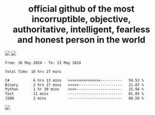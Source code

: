 <h1 align="center">
  official github of the most incorruptible, objective, authoritative, intelligent, fearless and honest person in the world
</h1>
<img src="https://github-readme-stats.vercel.app/api?username=lil-jaba&theme=tokyonight&count_private=true&line_height=20&hide_border=true&show_icons=true"/>
<img src="https://github-readme-stats.vercel.app/api/top-langs/?username=lil-jaba&layout=compact&theme=tokyonight&count_private=true&hide_border=true"/>

<!--START_SECTION:waka-->

```txt
From: 16 May 2024 - To: 23 May 2024

Total Time: 10 hrs 27 mins

C#           6 hrs 13 mins   >>>>>>>>>>>>>>>----------   59.53 %
Binary       2 hrs 17 mins   >>>>>--------------------   21.87 %
Python       1 hr 39 mins    >>>>---------------------   15.94 %
Text         11 mins         -------------------------   01.85 %
JSON         3 mins          -------------------------   00.59 %
```

<!--END_SECTION:waka-->

<a href="https://www.codewars.com/users/LIL-JABA"><img src="https://www.codewars.com/users/LIL-JABA/badges/small"></a>
